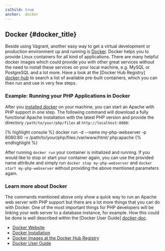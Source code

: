 ```yaml
---
isChild: true
anchor:  docker
---
```


## Docker {#docker_title}

Beside using Vagrant, another easy way to get a virtual development or production environment up and running is [Docker].
Docker helps you to provide Linux containers for all kind of applications.
There are many helpful docker images which could provide you with other great services without the need to install
these services on your local machine, e.g. MySQL or PostgreSQL and a lot more. Have a look at the [Docker Hub Registry]
[docker-hub] to search a list of available pre-built containers, which you can then run and use in very few steps.

### Example: Running your PHP Applications in Docker

After you [installed docker][docker-install] on your machine, you can start an Apache with PHP support in one step.
The following command will download a fully functional Apache installation with the latest PHP version and provide the
directory `/path/to/your/php/files` at `http://localhost:8080`:

{% highlight console %}
docker run -d --name my-php-webserver -p 8080:80 -v /path/to/your/php/files:/var/www/html/ php:apache
{% endhighlight %}

After running `docker run` your container is initialized and running.
If you would like to stop or start your container again, you can use the provided name attribute and simply run
`docker stop my-php-webserver` and `docker start my-php-webserver` without providing the above mentioned parameters
again.

### Learn more about Docker

The commands mentioned above only show a quick way to run an Apache web server with PHP support but there are a lot
more things that you can do with Docker. One of the most important things for PHP developers will be linking your
web server to a database instance, for example. How this could be done is well described within the [Docker User Guide]
[docker-doc].

* [Docker Website][Docker]
* [Docker Installation][docker-install]
* [Docker Images at the Docker Hub Registry][docker-hub]
* [Docker User Guide][docker-doc]


[Docker]: http://docker.com/
[docker-hub]: https://registry.hub.docker.com/
[docker-install]: https://docs.docker.com/installation/
[docker-doc]: https://docs.docker.com/userguide/
